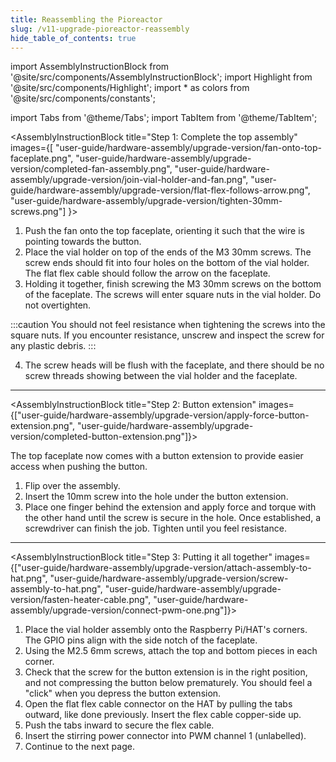 ```yaml
---
title: Reassembling the Pioreactor
slug: /v11-upgrade-pioreactor-reassembly
hide_table_of_contents: true
---
```


import AssemblyInstructionBlock from '@site/src/components/AssemblyInstructionBlock';
import Highlight from '@site/src/components/Highlight';
import * as colors from '@site/src/components/constants';

import Tabs from '@theme/Tabs';
import TabItem from '@theme/TabItem';

<AssemblyInstructionBlock title="Step 1: Complete the top assembly" images={[ "user-guide/hardware-assembly/upgrade-version/fan-onto-top-faceplate.png", "user-guide/hardware-assembly/upgrade-version/completed-fan-assembly.png", "user-guide/hardware-assembly/upgrade-version/join-vial-holder-and-fan.png", "user-guide/hardware-assembly/upgrade-version/flat-flex-follows-arrow.png", "user-guide/hardware-assembly/upgrade-version/tighten-30mm-screws.png"] }>

1. Push the <Highlight color={colors.red}>fan onto the top faceplate</Highlight>, orienting it such that the wire is pointing towards the button. 
2. Place the vial holder on top of the <Highlight color={colors.green}>ends of the M3 30mm screws</Highlight>. The screw ends should fit into four holes on the bottom of the vial holder. The flat flex cable should follow the <Highlight color={colors.orange}>arrow on the faceplate</Highlight>.
3. Holding it together, finish screwing the <Highlight color={colors.blue}>M3 30mm screws</Highlight> on the bottom of the faceplate. The screws will enter square nuts in the vial holder. Do not overtighten.

:::caution
You should not feel resistance when tightening the screws into the square nuts. If you encounter resistance, unscrew and inspect the screw for any plastic debris. 
:::

4. The screw heads will be flush with the faceplate, and there should be no screw threads showing between the vial holder and the faceplate.

</AssemblyInstructionBlock>

-------

<AssemblyInstructionBlock title="Step 2: Button extension" images={["user-guide/hardware-assembly/upgrade-version/apply-force-button-extension.png", "user-guide/hardware-assembly/upgrade-version/completed-button-extension.png"]}>

The top faceplate now comes with a button extension to provide easier access when pushing the button. 

1. Flip over the assembly.
2. Insert the 10mm screw into the hole under the button extension.
3. Place <Highlight color={colors.red}>one finger behind the extension</Highlight> and <Highlight color={colors.magenta}>apply force and torque</Highlight> with the other hand until the screw is secure in the hole. Once established, a screwdriver can finish the job. Tighten until you feel resistance.

</AssemblyInstructionBlock>

-------

<AssemblyInstructionBlock title="Step 3: Putting it all together" images={["user-guide/hardware-assembly/upgrade-version/attach-assembly-to-hat.png", "user-guide/hardware-assembly/upgrade-version/screw-assembly-to-hat.png",
"user-guide/hardware-assembly/upgrade-version/fasten-heater-cable.png", "user-guide/hardware-assembly/upgrade-version/connect-pwm-one.png"]}>

1. Place the vial holder assembly onto the <Highlight color={colors.blue}>Raspberry Pi/HAT's corners</Highlight>. The GPIO pins align with the side notch of the faceplate.
2. Using the <Highlight color={colors.red}>M2.5 6mm screws</Highlight>, attach the top and bottom pieces in each corner.
3. Check that the screw for the button extension is in the right position, and not compressing the button below prematurely. You should feel a "click" when you depress the button extension.
4. Open the <Highlight color={colors.orange}>flat flex cable connector</Highlight> on the HAT by pulling the tabs outward, like done previously. Insert the flex cable copper-side up.
5. <Highlight color={colors.green}>Push the tabs inward</Highlight> to secure the flex cable.
6. Insert the stirring power connector into <Highlight color={colors.magenta}>PWM channel 1</Highlight> (unlabelled).
7. Continue to the next page.

</AssemblyInstructionBlock>


